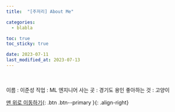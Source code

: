 ```yaml
---
title:  "[주저리] About Me" 

categories:
  - blabla

toc: true
toc_sticky: true

date: 2023-07-11
last_modified_at: 2023-07-13
---
```

<br>
<br>
이름 : 이준성   
직업 : ML 엔지니어  
사는 곳 : 경기도 용인  
좋아하는 것 : 고양이  



[맨 위로 이동하기](#){: .btn .btn--primary }{: .align-right}